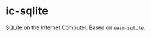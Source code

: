 # ic-sqlite

SQLite on the Internet Computer. Based on [`wasm-sqlite`](https://github.com/rkusa/wasm-sqlite/tree/8af1b8cd59ee28153a3d24c3a73c551c4f272483).
